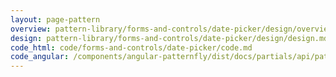 ```yaml
---
layout: page-pattern
overview: pattern-library/forms-and-controls/date-picker/design/overview.md
design: pattern-library/forms-and-controls/date-picker/design/design.md
code_html: code/forms-and-controls/date-picker/code.md
code_angular: /components/angular-patternfly/dist/docs/partials/api/patternfly.form.directive.pfDatepicker.html
---
```

